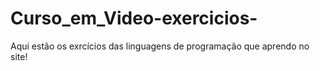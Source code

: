 # Curso_em_Video-exercicios-
Aqui estão os exrcícios das linguagens de programação que aprendo no site!
